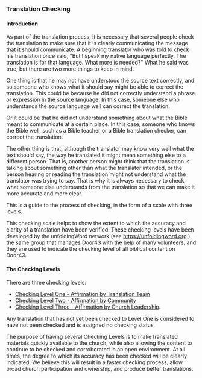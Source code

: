 
### Translation Checking

#### Introduction

As part of the translation process, it is necessary that several people check the translation to make sure that it is clearly communicating the message that it should communicate. A beginning translator who was told to check his translation once said, "But I speak my native language perfectly. The translation is for that language. What more is needed?" What he said was true, but there are two more things to keep in mind. 

One thing is that he may not have understood the source text correctly, and so someone who knows what it should say might be able to correct the translation. This could be because he did not correctly understand a phrase or expression in the source language. In this case, someone else who understands the source language well can correct the translation. 

Or it could be that he did not understand something about what the Bible meant to communicate at a certain place. In this case, someone who knows the Bible well, such as a Bible teacher or a Bible translation checker, can correct the translation. 

The other thing is that, although the translator may know very well what the text should say, the way he translated it might mean something else to a different person. That is, another person might think that the translation is talking about something other than what the translator intended, or the person hearing or reading the translation might not understand what the translator was trying to say. That is why it is always necessary to check what someone else understands from the translation so that we can make it more accurate and more clear. 

This is a guide to the process of checking, in the form of a scale with three levels.

This checking scale helps to show the extent to which the accuracy and clarity of a translation have been verified. These checking levels have been developed by the unfoldingWord network (see https://unfoldingword.org ), the same group that manages Door43 with the help of many volunteers, and they are used to indicate the checking level of all biblical content on Door43.

#### The Checking Levels

There are three checking levels: 

  * [Checking Level One - Affirmation by Translation Team](../level1/01.md) 
  * [Checking Level Two - Affirmation by Community](../level2/01.md)
  * [Checking Level Three - Affirmation by Church Leadership](../level3/01.md). 

Any translation that has not yet been checked to Level One is considered to have not been checked and is assigned no checking status.

The purpose of having several Checking Levels is to make translated materials quickly available to the church, while also allowing the content to continue to be checked and corroborated in an open environment. At all times, the degree to which its accuracy has been checked will be clearly indicated. We believe this will result in a faster checking process, allow broad church participation and ownership, and produce better translations.